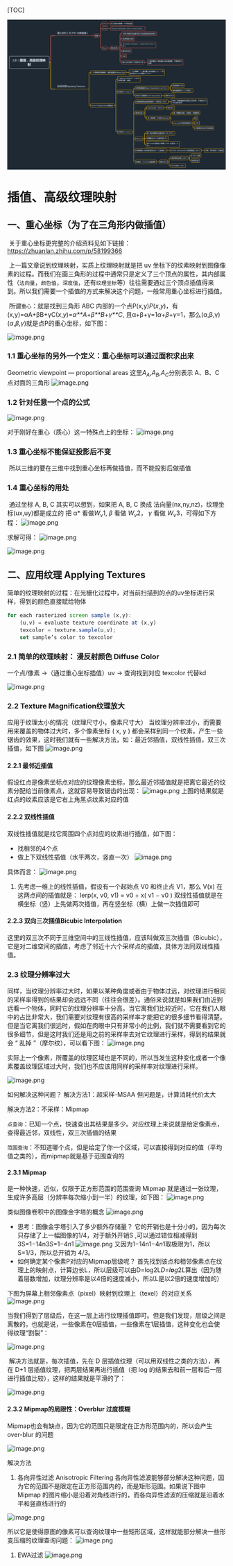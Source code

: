 [TOC]

![06插值、纹理](./image/06插值、纹理.png)



# 插值、高级纹理映射

## 一、重心坐标（为了在三角形内做插值）

​		关于重心坐标更完整的介绍资料见如下链接：https://zhuanlan.zhihu.com/p/58199366

​		上一篇文章说到纹理映射，实质上纹理映射就是把 uv 坐标下的纹素映射到图像像素的过程。而我们在画三角形的过程中通常只是定义了三个顶点的属性，其内部属性（`法向量`，`颜色值`，`深度值`，还有`纹理坐标`等）往往需要通过三个顶点插值得来到。所以我们需要一个插值的方式来解决这个问题，一般常用重心坐标进行插值。

​		所谓`重心`：就是找到三角形 ABC 内部的一个点P(x,y)*P*(*x*,*y*)，有(x,y)=αA+βB+γC(*x*,*y*)=*α**A*+*β**B*+*γ**C*, 且α+β+γ=1*α*+*β*+*γ*=1，那么(α,β,γ)(*α*,*β*,*γ*)就是点P的重心坐标，如下图：

![image.png](https://bbs-img.huaweicloud.com/blogs/img/20220506/1651835164505968431.png)

### 1.1 重心坐标的另外一个定义：重心坐标可以通过面积求出来

Geometric viewpoint — proportional areas
这里$A_A$,$A_B$,$A_C$分别表示 A、B、C 点对面的三角形
![image.png](https://bbs-img.huaweicloud.com/blogs/img/20220506/1651835749940591608.png)

### 1.2 针对任意一个点的公式

![image.png](https://bbs-img.huaweicloud.com/blogs/img/20220506/1651835772642210810.png)

对于刚好在重心（质心）这一特殊点上的坐标：
![image.png](https://bbs-img.huaweicloud.com/blogs/img/20220507/1651885526506947758.png)

### 1.3 重心坐标不能保证投影后不变

​		所以三维的要在三维中找到重心坐标再做插值，而不能投影后做插值

### 1.4 重心坐标的用处

​		通过坐标 A, B, C 其实可以想到，如果把 A, B, C 换成 法向量(nx,ny,nz)，纹理坐标(ux,uy)都是成立的
把 α* 看做$W_v1$, *β* 看做 $W_v2$， *γ* 看做 $W_v3$，可得如下方程：
![image.png](https://bbs-img.huaweicloud.com/blogs/img/20220506/1651836944889405435.png)

求解可得：
![image.png](https://bbs-img.huaweicloud.com/blogs/img/20220506/1651836966771552245.png)

![image.png](https://bbs-img.huaweicloud.com/blogs/img/20220507/1651886085273876635.png)





## 二、应用纹理 Applying Textures

简单的纹理映射的过程：在光栅化过程中，对当前扫描到的点的uv坐标进行采样，得到的颜色直接赋给物体

```javascript
for each rasterized screen sample (x,y):
	(u,v) = evaluate texture coordinate at (x,y)
	texcolor = texture.sample(u,v);
	set sample’s color to texcolor
```

### 2.1 简单的纹理映射： 漫反射颜色 Diffuse Color

一个点/像素 →（通过重心坐标插值）uv → 查询找到对应 texcolor 代替kd

![image.png](https://bbs-img.huaweicloud.com/blogs/img/20220506/1651835872408844372.png)

### 2.2 Texture Magnification纹理放大

应用于纹理太小的情况（纹理尺寸小，像素尺寸大）
当纹理分辨率过小，而需要用来覆盖的物体过大时，多个像素坐标 ( x, y ) 都会采样到同一个纹素，产生一些锯齿的效果，这时我们就有一些解决方法，如：最近邻插值，双线性插值，双三次插值，如下图
![image.png](https://bbs-img.huaweicloud.com/blogs/img/20220506/1651837311354498537.png)

#### 2.2.1 最邻近插值

​		假设红点是像素坐标点对应的纹理像素坐标，那么最近邻插值就是把离它最近的纹素分配给当前像素点，这就容易导致锯齿的出现：
![image.png](https://bbs-img.huaweicloud.com/blogs/img/20220506/1651837436418437923.png)
上图的结果就是红点的纹素应该是它右上角黑点纹素对应的值

#### 2.2.2 双线性插值

双线性插值就是找它周围四个点对应的纹素进行插值，如下图：

- 找相邻的4个点
- 做上下双线性插值（水平两次，竖直一次）
  ![image.png](https://bbs-img.huaweicloud.com/blogs/img/20220506/1651835942226408460.png)

具体而言：
![image.png](https://bbs-img.huaweicloud.com/blogs/img/20220507/1651888196266537295.png)

1. 先考虑一维上的线性插值，假设有一个起始点 V0 和终止点 V1，那么 V(x) 在这两点间的插值就是：
   lerp⁡(x, v0, v1) = v0 + x( v1 − v0 )
   双线性插值就是在横坐标（竖）上先做两次插值，再在竖坐标（横）上做一次插值即可

#### 2.2.3 双向三次插值Bicubic Interpolation

​		这里的双三次不同于三维空间中的三线性插值，应该叫做双三次插值（Bicubic），它是对二维空间的插值，考虑了邻近十六个采样点的插值，具体方法同双线性插值。

### 2.3 纹理分辨率过大

​		同样，当纹理分辨率过大时，如果以某种角度或者由于物体过远，对纹理进行相同的采样率得到的结果却会远远不同（往往会很差）。通俗来说就是如果我们由近到远看一个物体，同时它的纹理分辨率十分高。当它离我们比较近时，它在我们人眼中的占比非常大，我们需要对纹理有很高的采样率才能把它的很多细节看得清楚。但是当它离我们很远时，假如在肉眼中只有非常小的比例，我们就不需要看到它的很多细节，但是这时我们还是用之前的采样率去对它纹理进行采样，得到的结果就会 “ 乱掉 ”（摩尔纹），可以看下图：
![image.png](https://bbs-img.huaweicloud.com/blogs/img/20220507/1651888575643264329.png)

​		实际上一个像素，所覆盖的纹理区域也是不同的，所以当发生这种变化或者一个像素覆盖纹理区域过大时，我们也不应该用同样的采样率对纹理进行采样。

![image.png](https://bbs-img.huaweicloud.com/blogs/img/20220506/1651836114024812632.png)

如何解决这种问题？
解决方法1：超采样-MSAA
					 但问题是，计算消耗代价太大

解决方法2：不采样：Mipmap

​		`点查询`：已知一个点，快速查出其结果是多少。对应纹理上来说就是给定像素点，查得最近邻，双线性，双三次插值的结果

​		`范围查询`：不知道哪个点，但是给定了你一个区域，可以直接得到对应的值（平均值之类的），而mipmap就是基于范围查询的

#### 2.3.1 Mipmap

是一种快速，近似，仅限于正方形范围的范围查询
Mipmap 就是通过一张纹理，生成许多高层（分辨率每次缩小到一半）的纹理，如下图：
![image.png](https://bbs-img.huaweicloud.com/blogs/img/20220506/1651836236648269932.png)

类似图像卷积中的图像金字塔的概念
![image.png](https://bbs-img.huaweicloud.com/blogs/img/20220507/1651889439649465450.png)

- 思考：图像金字塔引入了多少额外存储量？
  它的开销也是十分小的，因为每次只存储了上一幅图像的1/4，对于额外开销S ,可以通过错位相减得到3S=1−14n3*S*=1−4*n*1​
  ![image.png](https://bbs-img.huaweicloud.com/blogs/img/20220507/1651889624137617610.png)
  又因为1−14n1−4*n*1​ 取极限为1，所以S=1/3，所以总开销为 4/3。
- 如何确定某个像素P对应的Mipmap层级呢？
  首先找到该点和相邻像素点在纹理上的映射点，计算边长L，所以层级可以由D=log2L*D*=*l**o**g*2​*L*算出（因为随着层数增加，纹理分辨率是以4倍的速度减小，所以L是以2倍的速度增加的）

下图为屏幕上相邻像素点（pixel）映射到纹理上（texel）的对应关系
![image.png](https://bbs-img.huaweicloud.com/blogs/img/20220507/1651891094706682499.png)

​		当我们得到了层级后，在这一层上进行纹理插值即可。但是我们发现，层级之间是离散的，也就是说，一些像素在0层插值，一些像素在1层插值，这种变化也会使得纹理“割裂”：

![image.png](https://bbs-img.huaweicloud.com/blogs/img/20220507/1651890727898216376.png)

​		解决方法就是，每次插值，先在 D 层插值纹理（可以用双线性之类的方法），再在 D+1 层插值纹理，把两层结果再进行插值（把 log 的结果去和前一层和后一层进行插值比较），这样的结果就是平滑的了：

![image.png](https://bbs-img.huaweicloud.com/blogs/img/20220507/1651890793011421063.png)

#### 2.3.2 Mipmap的局限性：Overblur 过度模糊

Mipmap也会有缺点，因为它的范围只是限定在正方形范围内的，所以会产生 over-blur 的问题

![image.png](https://bbs-img.huaweicloud.com/blogs/img/20220506/1651836293564993735.png)

解决方法

1. 各向异性过滤 Anisotropic Filtering
   		各向异性滤波能够部分解决这种问题，因为它的范围不是限定在正方形范围内的，而是矩形范围。如果说下图中 Mipmap 的图片缩小是沿着对角线进行的，而各向异性滤波的压缩就是沿着水平和竖直线进行的

![image.png](https://bbs-img.huaweicloud.com/blogs/img/20220507/1651891938472843104.png)

​		所以它是使得原图的像素可以查询纹理中一些矩形区域，这样就能部分解决一些形变压缩的纹理查询问题：
![image.png](https://bbs-img.huaweicloud.com/blogs/img/20220506/1651836314310274105.png)

1. EWA过滤
   ![image.png](https://bbs-img.huaweicloud.com/blogs/img/20220506/1651836342194385469.png)